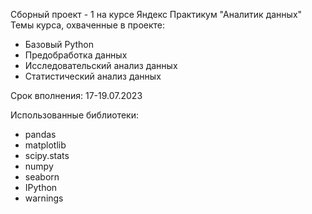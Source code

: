 Сборный проект - 1 на курсе Яндекс Практикум "Аналитик данных"
Темы курса, охваченные в проекте: 
- Базовый Python
- Предобработка данных
- Исследовательский анализ данных
- Статистический анализ данных

Срок вполнения: 17-19.07.2023

Использованные библиотеки:
- pandas
- matplotlib
- scipy.stats
- numpy
- seaborn
- IPython
- warnings
